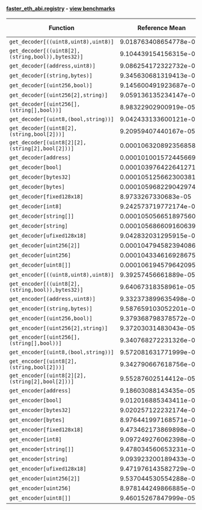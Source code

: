 #### [faster_eth_abi.registry](https://github.com/BobTheBuidler/faster-eth-abi/blob/master/faster_eth_abi/registry.py) - [view benchmarks](https://github.com/BobTheBuidler/faster-eth-abi/blob/master/benchmarks/test_registry_benchmarks.py)

| Function | Reference Mean | Faster Mean | % Change | Speedup (%) | x Faster | Faster |
|----------|---------------|-------------|----------|-------------|----------|--------|
| `get_decoder[((uint8,uint8),uint8)]` | 9.018763408654778e-05 | 9.396749211870472e-05 | -4.19% | -4.02% | 0.96x | ❌ |
| `get_decoder[((uint8[2],(string,bool)),bytes32)]` | 9.104439154156315e-05 | 8.231518022165685e-05 | 9.59% | 10.60% | 1.11x | ✅ |
| `get_decoder[(address,uint8)]` | 9.086254172322732e-05 | 9.192373155924426e-05 | -1.17% | -1.15% | 0.99x | ❌ |
| `get_decoder[(string,bytes)]` | 9.345630681319413e-05 | 9.21256873659258e-05 | 1.42% | 1.44% | 1.01x | ✅ |
| `get_decoder[(uint256,bool)]` | 9.145600491923687e-05 | 9.587135893551368e-05 | -4.83% | -4.61% | 0.95x | ❌ |
| `get_decoder[(uint256[2],string)]` | 9.059136135234147e-05 | 9.121738640076183e-05 | -0.69% | -0.69% | 0.99x | ❌ |
| `get_decoder[(uint256[],(string[],bool))]` | 8.98322902900919e-05 | 8.840428811937198e-05 | 1.59% | 1.62% | 1.02x | ✅ |
| `get_decoder[(uint8,(bool,string))]` | 9.042433133600121e-05 | 9.029146052309761e-05 | 0.15% | 0.15% | 1.00x | ✅ |
| `get_decoder[(uint8[2],(string,bool[2]))]` | 9.20959407440167e-05 | 9.021412549798595e-05 | 2.04% | 2.09% | 1.02x | ✅ |
| `get_decoder[(uint8[2][2],(string[2],bool[2]))]` | 0.00010632089235685848 | 0.00010070119629446356 | 5.29% | 5.58% | 1.06x | ✅ |
| `get_decoder[address]` | 0.00010100157244566955 | 0.00010135470798934718 | -0.35% | -0.35% | 1.00x | ❌ |
| `get_decoder[bool]` | 0.0001039764226412712 | 0.00010144731369824894 | 2.43% | 2.49% | 1.02x | ✅ |
| `get_decoder[bytes32]` | 0.00010512566230038198 | 0.00010317012258106752 | 1.86% | 1.90% | 1.02x | ✅ |
| `get_decoder[bytes]` | 0.00010596822904297483 | 9.753357934211314e-05 | 7.96% | 8.65% | 1.09x | ✅ |
| `get_decoder[fixed128x18]` | 8.9733267330683e-05 | 8.3623192846328e-05 | 6.81% | 7.31% | 1.07x | ✅ |
| `get_decoder[int8]` | 9.242573719772174e-05 | 9.348377444510907e-05 | -1.14% | -1.13% | 0.99x | ❌ |
| `get_decoder[string[]]` | 0.00010505665189756061 | 0.00010530510433250787 | -0.24% | -0.24% | 1.00x | ❌ |
| `get_decoder[string]` | 0.0001056866091606392 | 0.00010278327365189128 | 2.75% | 2.82% | 1.03x | ✅ |
| `get_decoder[ufixed128x18]` | 9.042832031295915e-05 | 8.343178067397141e-05 | 7.74% | 8.39% | 1.08x | ✅ |
| `get_decoder[uint256[2]]` | 0.00010479458239408688 | 0.0001076572959132256 | -2.73% | -2.66% | 0.97x | ❌ |
| `get_decoder[uint256]` | 0.00010433461692867534 | 0.00010358474890950675 | 0.72% | 0.72% | 1.01x | ✅ |
| `get_decoder[uint8[]]` | 0.00010619457964209561 | 9.744762102693679e-05 | 8.24% | 8.98% | 1.09x | ✅ |
| `get_encoder[((uint8,uint8),uint8)]` | 9.39257456661889e-05 | 9.458170611946843e-05 | -0.70% | -0.69% | 0.99x | ❌ |
| `get_encoder[((uint8[2],(string,bool)),bytes32)]` | 9.64067318358961e-05 | 9.648950629321919e-05 | -0.09% | -0.09% | 1.00x | ❌ |
| `get_encoder[(address,uint8)]` | 9.332373899635498e-05 | 9.424998035156917e-05 | -0.99% | -0.98% | 0.99x | ❌ |
| `get_encoder[(string,bytes)]` | 9.587659103052201e-05 | 9.529966567459738e-05 | 0.60% | 0.61% | 1.01x | ✅ |
| `get_encoder[(uint256,bool)]` | 9.379368798378572e-05 | 9.320283731868153e-05 | 0.63% | 0.63% | 1.01x | ✅ |
| `get_encoder[(uint256[2],string)]` | 9.37203031483043e-05 | 9.418458325502549e-05 | -0.50% | -0.49% | 1.00x | ❌ |
| `get_encoder[(uint256[],(string[],bool))]` | 9.340768272231326e-05 | 9.362430340291553e-05 | -0.23% | -0.23% | 1.00x | ❌ |
| `get_encoder[(uint8,(bool,string))]` | 9.572081631771999e-05 | 9.322749953622698e-05 | 2.60% | 2.67% | 1.03x | ✅ |
| `get_encoder[(uint8[2],(string,bool[2]))]` | 9.342790667618756e-05 | 9.494158348534833e-05 | -1.62% | -1.59% | 0.98x | ❌ |
| `get_encoder[(uint8[2][2],(string[2],bool[2]))]` | 9.55287602514412e-05 | 9.74394483321581e-05 | -2.00% | -1.96% | 0.98x | ❌ |
| `get_encoder[address]` | 9.18603088143435e-05 | 9.12032555713688e-05 | 0.72% | 0.72% | 1.01x | ✅ |
| `get_encoder[bool]` | 9.012016885343411e-05 | 8.867024937283266e-05 | 1.61% | 1.64% | 1.02x | ✅ |
| `get_encoder[bytes32]` | 9.020257122232174e-05 | 9.410975222663087e-05 | -4.33% | -4.15% | 0.96x | ❌ |
| `get_encoder[bytes]` | 8.976441997168571e-05 | 8.99195720596723e-05 | -0.17% | -0.17% | 1.00x | ❌ |
| `get_encoder[fixed128x18]` | 9.473462173869898e-05 | 9.193564977964245e-05 | 2.95% | 3.04% | 1.03x | ✅ |
| `get_encoder[int8]` | 9.097249276062398e-05 | 9.059892909703606e-05 | 0.41% | 0.41% | 1.00x | ✅ |
| `get_encoder[string[]]` | 9.478034560653231e-05 | 9.499523684596329e-05 | -0.23% | -0.23% | 1.00x | ❌ |
| `get_encoder[string]` | 9.093923200189433e-05 | 8.839755228966649e-05 | 2.79% | 2.88% | 1.03x | ✅ |
| `get_encoder[ufixed128x18]` | 9.471976143582729e-05 | 9.398937411210547e-05 | 0.77% | 0.78% | 1.01x | ✅ |
| `get_encoder[uint256[2]]` | 9.537044530554288e-05 | 9.587630449900109e-05 | -0.53% | -0.53% | 0.99x | ❌ |
| `get_encoder[uint256]` | 8.978144249866885e-05 | 8.987205061412377e-05 | -0.10% | -0.10% | 1.00x | ❌ |
| `get_encoder[uint8[]]` | 9.46015267847999e-05 | 9.226057264155196e-05 | 2.47% | 2.54% | 1.03x | ✅ |

